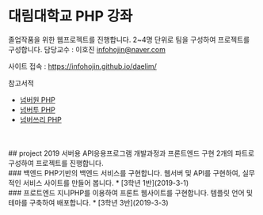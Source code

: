 # 대림대학교 PHP 강좌
졸업작품을 위한 웹프로젝트를 진행합니다. 2~4명 단위로 팀을 구성하여 프로젝트를 구성합니다.
담당교수 : 이호진 infohojin@naver.com

사이트 접속 : https://infohojin.github.io/daelim/

참고서적  
* [넘버원 PHP](http://www.yes24.com/Product/Goods/58072892?scode=032&OzSrank=2)
* [넘버투 PHP](http://www.yes24.com/Product/Goods/58072899?scode=032&OzSrank=3)
* [넘버쓰리 PHP](http://www.yes24.com/Product/Goods/58072905?scode=032&OzSrank=1)

<br>
<br>
## project 2019
서버용 API응용프로그램 개발과정과 프론트엔드 구현 2개의 파트로 구성하여 프로젝트를 진행합니다.

<br>
### 백엔드
PHP기반의 백엔드 서비스를 구현합니다. 웹서버 및 API를 구현하여, 실무적인 서비스 사이트를 만들어 봅니다.
* [3학년 1반](2019-3-1)

<br>
### 프로트엔드
지니PHP를 이용하여 프론트 웹사이트를 구현합니다. 템플릿 언어 및 테마를 구축하여 배포합니다.
* [3학년 3반](2019-3-3)
